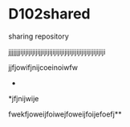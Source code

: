 # D102shared
sharing repository

jjjjjjjijijijijijijjijijijijijijijijijijijijijijijijijiji

jjfjowifjnijcoeinoiwfw

*
*jfjnijwije

fwekfjoweijfoiwejfoweijfoijefoefj**
